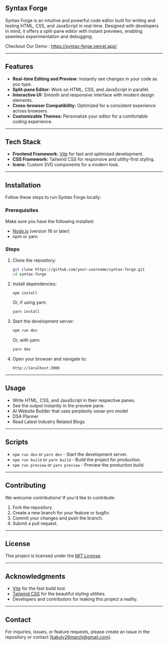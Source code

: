## Syntax Forge

Syntax Forge is an intuitive and powerful code editor built for writing and testing HTML, CSS, and JavaScript in real-time. Designed with developers in mind, it offers a split-pane editor with instant previews, enabling seamless experimentation and debugging.

Checkout Our Demo : https://syntax-forge.vercel.app/

---

## Features
- **Real-time Editing and Preview:** Instantly see changes in your code as you type.
- **Split-pane Editor:** Work on HTML, CSS, and JavaScript in parallel.
- **Interactive UI:** Smooth and responsive interface with modern design elements.
- **Cross-browser Compatibility:** Optimized for a consistent experience across browsers.
- **Customizable Themes:** Personalize your editor for a comfortable coding experience.

---

## Tech Stack
- **Frontend Framework:** [Vite](https://vitejs.dev/) for fast and optimized development.
- **CSS Framework:** Tailwind CSS for responsive and utility-first styling.
- **Icons:** Custom SVG components for a modern look.

---

## Installation

Follow these steps to run Syntax Forge locally:

### Prerequisites
Make sure you have the following installed:
- [Node.js](https://nodejs.org/) (version 16 or later)
- npm or yarn

### Steps
1. Clone the repository:
   ```bash
   git clone https://github.com/your-username/syntax-forge.git
   cd syntax-forge
   ```

2. Install dependencies:
   ```bash
   npm install
   ```
   Or, if using yarn:
   ```bash
   yarn install
   ```

3. Start the development server:
   ```bash
   npm run dev
   ```
   Or, with yarn:
   ```bash
   yarn dev
   ```

4. Open your browser and navigate to:
   ```
   http://localhost:3000
   ```

---

## Usage
- Write HTML, CSS, and JavaScript in their respective panes.
- See the output instantly in the preview pane.
- AI Website Builder that uses perplexity sonar-pro model
- DSA Planner
- Read Latest Industry Related Blogs

---

## Scripts
- `npm run dev` or `yarn dev` - Start the development server.
- `npm run build` or `yarn build` - Build the project for production.
- `npm run preview` or `yarn preview` - Preview the production build.

---

## Contributing
We welcome contributions! If you'd like to contribute:
1. Fork the repository.
2. Create a new branch for your feature or bugfix.
3. Commit your changes and push the branch.
4. Submit a pull request.

---

## License
This project is licensed under the [MIT License](LICENSE).

---

## Acknowledgments
- [Vite](https://vitejs.dev/) for the fast build tool.
- [Tailwind CSS](https://tailwindcss.com/) for the beautiful styling utilities.
- Developers and contributors for making this project a reality.

---

## Contact
For inquiries, issues, or feature requests, please create an issue in the repository or contact [kakuly26march@gmail.com].

